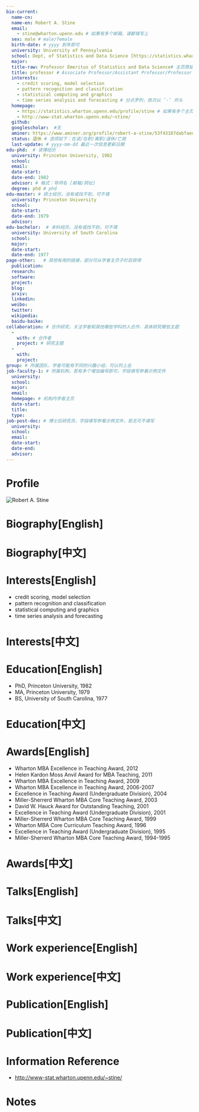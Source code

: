 ```yaml
---
bio-current:
  name-cn: 
  name-en: Robert A. Stine
  email: 
    - stine@wharton.upenn.edu # 如果有多个邮箱，请都填写上
  sex: male # male/female
  birth-date: # yyyy 到年即可
  university: University of Pennsylvania 
  school: Dept, of Statistics and Data Science [https://statistics.wharton.upenn.edu/] # 格式：学院名称[学院官网链接]
  major: 
  title-raw: Professor Emeritus of Statistics and Data Science# 主页原始字符串
  title: professor # Associate Professor/Assistant Professor/Professor
  interests: 
    - credit scoring, model selection
    - pattern recognition and classification
    - statistical computing and graphics
    - time series analysis and forecasting # 分点罗列，依次以 ‘-’ 开头
  homepage: 
    - https://statistics.wharton.upenn.edu/profile/stine # 如果有多个主页，请都填写上
    - http://www-stat.wharton.upenn.edu/~stine/
  github: 
  googlescholar:  #无
  aminer: https://www.aminer.org/profile/robert-a-stine/53f43107dabfaedf43544c57 # 从这里查找 https://www.aminer.org/search/person
  status: 退休 # 选项如下：在读/在职/离职/退休/亡故
  last-update: # yyyy-mm-dd 最近一次信息更新日期
edu-phd:  # 读博经历
  university: Princeton University, 1982
  school: 
  email: 
  date-start: 
  date-end: 1982
  advisor: # 格式：导师名 [邮箱/网址]
  degree: phd # phd
edu-master: # 硕士经历，没有或找不到，可不填
  university: Princeton University
  school: 
  date-start: 
  date-end: 1979
  advisor:
edu-bachelor:  # 本科经历，没有或找不到，可不填
  university: University of South Carolina
  school: 
  major: 
  date-start: 
  date-end: 1977
page-other:   # 其他有用的链接，部分可从学者主页子栏目获得
  publication: 
  research: 
  software: 
  project: 
  blog: 
  arxiv: 
  linkedin: 
  weibo:
  twitter:
  wikipedia:
  baidu-baike:
collaboration: # 合作研究，关注学者和其他哪些学科的人合作，具体研究哪些主题
  - 
    with: # 合作者
    project: # 研究主题
  - 
    with: 
    project: 
group: # 所属团队，学者可能有不同的兴趣小组，可以列上去
job-faculty-1: # 所属机构，若有多个增加编号即可，字段填写参看示例文件
  university: 
  school: 
  major: 
  email: 
  homepage: # 机构内学者主页
  date-start: 
  title: 
  type: 
job-post-doc: # 博士后研究员，字段填写参看示例文件，若无可不填写
  university: 
  school: 
  email: 
  date-start: 
  date-end: 
  advisor: 
---
```


# Profile

![Robert A. Stine](https://faculty.wharton.upenn.edu/wp-content/uploads/2012/04/Stine_robert_rdax_192x226.jpg)

# Biography[English]

# Biography[中文]

# Interests[English]
  - credit scoring, model selection
  - pattern recognition and classification
  - statistical computing and graphics
  - time series analysis and forecasting
# Interests[中文]

# Education[English]
  - PhD, Princeton University, 1982
  - MA, Princeton University, 1979
  - BS, University of South Carolina, 1977
# Education[中文]

# Awards[English]
  - Wharton MBA Excellence in Teaching Award, 2012
  - Helen Kardon Moss Anvil Award for MBA Teaching, 2011
  - Wharton MBA Excellence in Teaching Award, 2009
  - Wharton MBA Excellence in Teaching Award, 2006-2007
  - Excellence in Teaching Award (Undergraduate Division), 2004
  - Miller-Sherrerd Wharton MBA Core Teaching Award, 2003
  - David W. Hauck Award for Outstanding Teaching, 2001
  - Excellence in Teaching Award (Undergraduate Division), 2001
  - Miller-Sherrerd Wharton MBA Core Teaching Award, 1999
  - Wharton MBA Core Curriculum Teaching Award, 1996
  - Excellence in Teaching Award (Undergraduate Division), 1995
  - Miller-Sherrerd Wharton MBA Core Teaching Award, 1994-1995
# Awards[中文]

# Talks[English]

# Talks[中文]

# Work experience[English]

# Work experience[中文]

# Publication[English]

# Publication[中文]

# Information Reference
  - http://www-stat.wharton.upenn.edu/~stine/
# Notes